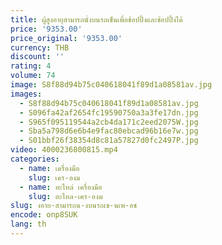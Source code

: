 ```yaml
---
title: ผู้สูงอายุสามารถนั่งบนรถเข็นเพื่อช้อปปิ้งและช้อปปิ้งได้
price: '9353.00'
price_original: '9353.00'
currency: THB
discount: ''
rating: 4
volume: 74
image: S8f88d94b75c040618041f89d1a08581av.jpg
images:
  - S8f88d94b75c040618041f89d1a08581av.jpg
  - S096fa42af2654fc19590750a3a3fe17dn.jpg
  - S965f095119544a2cb4da171c2eed2075W.jpg
  - Sba5a798d6e6b4e9fac80ebcad96b16e7w.jpg
  - S01bbf26f38354d8c81a57827d0fc2497P.jpg
video: 4000236800815.mp4
categories:
  - name: เครื่องมือ
    slug: เคร-องม
  - name: อะไหล่ เครื่องมือ
    slug: อะไหล-เคร-องม
slug: งอาย-สามารถน-งบนรถเข-นเพ-อช
encode: onp8SUK
lang: th
---
```

  